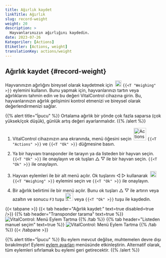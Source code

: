 ```yaml
---
title: Ağırlık kaydet
linkTitle: Ağırlık
slug: record-weight
weight: 20
description: >
  Hayvanlarınızın ağırlığını kaydedin.
date: 2023-07-26
Kategoriler: [Actions]
Etiketler: [Actions, weight]
translationKey: actions/weight
---
```


## Ağırlık kaydet {#record-weight}
Hayvanınızın ağırlığını bireysel olarak kaydetmek için &nbsp;<img src="/icons/actions/weight.svg" width="20" align="bottom" alt="Weighing" /> `{{<T "Weighing" >}}` eylemini kullanın. Bunu yapmak için, hayvanlarınızı tartın veya ağırlıklarını tahmin edin ve bu değeri VitalControl cihazına girin. Bu, hayvanlarınızın ağırlık gelişimini kontrol etmenizi ve bireysel olarak değerlendirmenizi sağlar.

{{% alert title="İpucu" %}}
Ortalama ağırlık bir yönde çok fazla saparsa (çok yüksek/çok düşük), günlük artış değeri ayarlanmalıdır.
{{% /alert %}}

1. VitalControl cihazınızın ana ekranında, menü öğesini seçin &nbsp;<img src="/icons/actions.svg" width="40" align="bottom" alt="Actions" /> `{{<T "Actions" >}}` ve `{{<T "Ok" >}}` düğmesine basın.

2. Ya bir hayvanı transponder ile tarayın ya da listeden bir hayvan seçin. `{{<T "Ok" >}}` ile onaylayın ve ok tuşları △ ▽ ile bir hayvan seçin. `{{<T "Ok" >}}` ile onaylayın.

3. Hayvan eylemleri ile bir alt menü açılır. Ok tuşlarını ◁ ▷ kullanarak &nbsp;<img src="/icons/actions/weight.svg" width="20" align="bottom" alt="Weighing" /> `{{<T "Weighing" >}}` eylemini seçin ve `{{<T "Ok" >}}` ile onaylayın.

4. Bir ağırlık belirtimi ile bir menü açılır. Bunu ok tuşları △ ▽ ile artırın veya azaltın ve sonucu `F3` tuşu <img src="/icons/footer/save.svg" width="25" align="bottom" alt="Save" /> veya `{{<T "Ok" >}}` tuşu ile kaydedin.

{{< tabpane >}}
{{< tab header="Ağırlık kaydet:" text=true disabled=true />}}
{{% tab header="Transponder tarama" text=true %}}
  ![VitalControl: Menü Eylem Tartma](../images/weighing-scan.png "Weighing")
{{% /tab %}}
{{% tab header="Listeden manuel seçim" text=true %}}
  ![VitalControl: Menü Eylem Tartma](../images/weighing.png "Weighing")
{{% /tab %}}
{{< /tabpane >}}

{{% alert title="İpucu" %}}
Bu eylem mevcut değilse, muhtemelen devre dışı bırakılmıştır! Eylemi [eylem ayarları](../setting/) menüsünde etkinleştirin. Alternatif olarak, tüm eylemleri sıfırlamak bu eylemi geri getirecektir.
{{% /alert %}}
